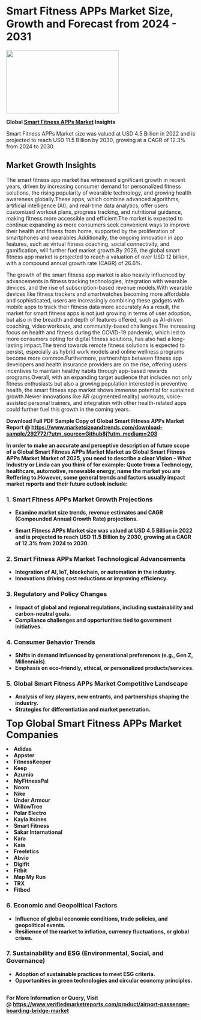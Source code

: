 <H1>Smart Fitness APPs Market Size, Growth and Forecast from 2024 - 2031</H1><img class="aligncenter size-medium wp-image-584254" src="https://thirdeyenews.in/wp-content/uploads/2024/09/Global-Market-Research-300x168.jpeg" alt="" width="300" height="168" /><p><strong>Global&nbsp;<a href="https://www.marketsizeandtrends.com/download-sample/292772/?utm_source=Github8j?utm_medium=203">Smart Fitness APPs Market</a> Insights</strong></p><p>Smart Fitness APPs Market size was valued at USD 4.5 Billion in 2022 and is projected to reach USD 11.5 Billion by 2030, growing at a CAGR of 12.3% from 2024 to 2030.</p><p><h2>Market Growth Insights</h2> <p>The smart fitness app market has witnessed significant growth in recent years, driven by increasing consumer demand for personalized fitness solutions, the rising popularity of wearable technology, and growing health awareness globally.These apps, which combine advanced algorithms, artificial intelligence (AI), and real-time data analytics, offer users customized workout plans, progress tracking, and nutritional guidance, making fitness more accessible and efficient.The market is expected to continue expanding as more consumers seek convenient ways to improve their health and fitness from home, supported by the proliferation of smartphones and wearables.Additionally, the ongoing innovation in app features, such as virtual fitness coaching, social connectivity, and gamification, will further fuel market growth.By 2026, the global smart fitness app market is projected to reach a valuation of over USD 12 billion, with a compound annual growth rate (CAGR) of 26.6%.<strong></strong> </p> <p>The growth of the smart fitness app market is also heavily influenced by advancements in fitness tracking technologies, integration with wearable devices, and the rise of subscription-based revenue models.With wearable devices like fitness trackers and smartwatches becoming more affordable and sophisticated, users are increasingly combining these gadgets with mobile apps to track their fitness data more accurately.As a result, the market for smart fitness apps is not just growing in terms of user adoption, but also in the breadth and depth of features offered, such as AI-driven coaching, video workouts, and community-based challenges.The increasing focus on health and fitness during the COVID-19 pandemic, which led to more consumers opting for digital fitness solutions, has also had a long-lasting impact.The trend towards remote fitness solutions is expected to persist, especially as hybrid work models and online wellness programs become more common.Furthermore, partnerships between fitness app developers and health insurance providers are on the rise, offering users incentives to maintain healthy habits through app-based rewards programs.Overall, with an expanding target audience that includes not only fitness enthusiasts but also a growing population interested in preventive health, the smart fitness app market shows immense potential for sustained growth.Newer innovations like AR (augmented reality) workouts, voice-assisted personal trainers, and integration with other health-related apps could further fuel this growth in the coming years.<strong></p><p><span class=""><strong>Download Full PDF Sample Copy of Global Smart Fitness APPs Market Report</strong> @ <a href="https://www.marketsizeandtrends.com/download-sample/292772/?utm_source=Github8j?utm_medium=203" target="_blank">https://www.marketsizeandtrends.com/download-sample/292772/?utm_source=Github8j?utm_medium=203</a></span></p><p>In order to make an accurate and perceptive description of future scope of a Global&nbsp;Smart Fitness APPs Market Market as Global&nbsp;Smart Fitness APPs Market Market of 2025, you need to describe a clear Vision &ndash; What Industry or Linda can you think of for example: Quote from a Technology, healthcare, automotive, renewable energy, name the market you are Reffering to.However, some general trends and factors usually impact market reports and their future outlook include:</p><h3>1.&nbsp;<strong>Smart Fitness APPs Market Growth Projections</strong></h3><ul><li>Examine market size trends, revenue estimates and CAGR (Compounded Annual Growth Rate) projections.</li><li><p>Smart Fitness APPs Market size was valued at USD 4.5 Billion in 2022 and is projected to reach USD 11.5 Billion by 2030, growing at a CAGR of 12.3% from 2024 to 2030.</p></li></ul><h3>2.&nbsp;<strong>Smart Fitness APPs Market Technological Advancements</strong></h3><ul><li>Integration of AI, IoT, blockchain, or automation in the industry.</li><li>Innovations driving cost reductions or improving efficiency.</li></ul><h3>3.&nbsp;<strong>Regulatory and Policy Changes</strong></h3><ul><li>Impact of global and regional regulations, including sustainability and carbon-neutral goals.</li><li>Compliance challenges and opportunities tied to government initiatives.</li></ul><h3>4.&nbsp;<strong>Consumer Behavior Trends</strong></h3><ul><li>Shifts in demand influenced by generational preferences (e.g., Gen Z, Millennials).</li><li>Emphasis on eco-friendly, ethical, or personalized products/services.</li></ul><h3>5.&nbsp;<strong>Global Smart Fitness APPs Market Competitive Landscape</strong></h3><ul><li>Analysis of key players, new entrants, and partnerships shaping the industry.</li><li>Strategies for differentiation and market penetration.</li></ul><p data-pm-slice="1 1 []"><span style="color: inherit; font-family: inherit; font-size: 25px;">Top Global Smart Fitness APPs Market Companies</span></p><div class="" data-test-id=""><p><li>Adidas</li><li> Appster</li><li> FitnessKeeper</li><li> Keep</li><li> Azumio</li><li> MyFitnessPal</li><li> Noom</li><li> Nike</li><li> Under Armour</li><li> WillowTree</li><li> Polar Electro</li><li> Kayla Itsines</li><li> Smart Fitness</li><li> Sakar International</li><li> Kara</li><li> Kaia</li><li> Freeletics</li><li> Abvio</li><li> Digifit</li><li> Fitbit</li><li> Map My Run</li><li> TRX</li><li> Fitbod</li></p></div><h3>6.&nbsp;<strong>Economic and Geopolitical Factors</strong></h3><ul><li>Influence of global economic conditions, trade policies, and geopolitical events.</li><li>Resilience of the market to inflation, currency fluctuations, or global crises.</li></ul><h3>7.&nbsp;<strong>Sustainability and ESG (Environmental, Social, and Governance)</strong></h3><ul><li>Adoption of sustainable practices to meet ESG criteria.</li><li>Opportunities in green technologies and circular economy principles.</li></ul><h2><strong style="font-size: 14px;">For More Information or Query, Visit @&nbsp;</strong><a style="background-color: #ffffff; font-size: 14px;" href="https://www.marketsizeandtrends.com/report/smart-fitness-apps-market/" target="_blank">https://www.verifiedmarketreports.com/product/airport-passenger-boarding-bridge-market</a></h2>